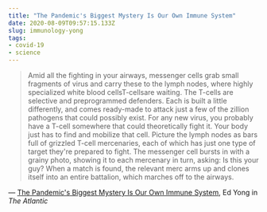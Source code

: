 ```yaml
---
title: "The Pandemic's Biggest Mystery Is Our Own Immune System"
date: 2020-08-09T09:57:15.133Z
slug: immunology-yong
tags:
- covid-19
- science
---
```


> Amid all the fighting in your airways, messenger cells grab small fragments of virus and carry these to the lymph nodes, where highly specialized white blood cellsT-cellsare waiting. The T-cells are selective and preprogrammed defenders. Each is built a little differently, and comes ready-made to attack just a few of the zillion pathogens that could possibly exist. For any new virus, you probably have a T-cell somewhere that could theoretically fight it. Your body just has to find and mobilize that cell. Picture the lymph nodes as bars full of grizzled T-cell mercenaries, each of which has just one type of target they're prepared to fight. The messenger cell bursts in with a grainy photo, showing it to each mercenary in turn, asking: Is this your guy? When a match is found, the relevant merc arms up and clones itself into an entire battalion, which marches off to the airways.

&mdash; [The Pandemic's Biggest Mystery Is Our Own Immune System](https://www.theatlantic.com/health/archive/2020/08/covid-19-immunity-is-the-pandemics-central-mystery/614956/), Ed Yong in _The Atlantic_